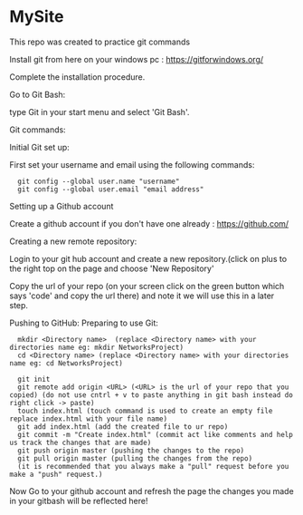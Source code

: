 # MySite
This repo was created to practice git commands

Install git from here on your windows pc :  https://gitforwindows.org/

Complete the installation procedure.

Go to Git Bash:
  
  type Git in your start menu and select 'Git Bash'.

Git commands:
  
  Initial Git set up:
    
   First set your username and email using the following commands:
      
      git config --global user.name "username"
      git config --global user.email "email address"
    
  Setting up a Github account
    
   Create a github account if you don't have one already : https://github.com/
  
  Creating a new remote repository:
    
   Login to your git hub account and create a new repository.(click on plus to the right top on the page and choose 'New Repository'
   
   Copy the url of your repo (on your screen click on the green button which says 'code' and copy the url there) and note it we will use this in a later step.

  Pushing to GitHub:
    Preparing to use Git:
      
      mkdir <Directory name>  (replace <Directory name> with your directories name eg: mkdir NetworksProject)
      cd <Directory name> (replace <Directory name> with your directories name eg: cd NetworksProject)
      
      git init
      git remote add origin <URL> (<URL> is the url of your repo that you copied) (do not use cntrl + v to paste anything in git bash instead do right click -> paste)
      touch index.html (touch command is used to create an empty file replace index.html with your file name)
      git add index.html (add the created file to ur repo)
      git commit -m "Create index.html" (commit act like comments and help us track the changes that are made)
      git push origin master (pushing the changes to the repo)
      git pull origin master (pulling the changes from the repo)
      (it is recommended that you always make a "pull" request before you make a "push" request.)
      
Now Go to your github account and refresh the page the changes you made in your gitbash will be reflected here!
      
